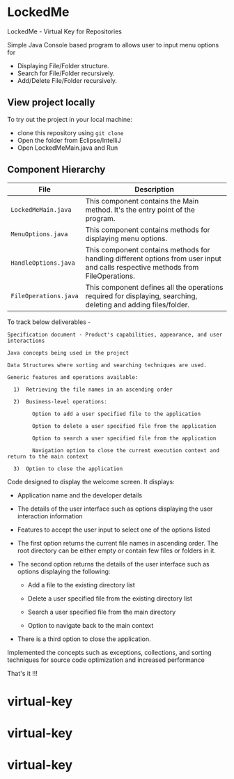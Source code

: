 # LockedMe
LockedMe - Virtual Key for Repositories

Simple Java Console based program to allows user to input menu options for 

* Displaying File/Folder structure. 
* Search for File/Folder recursively.
* Add/Delete File/Folder recursively.

## View project locally

To try out the project in your local machine:

* clone this repository using `git clone `
* Open the folder from Eclipse/IntelliJ 
* Open LockedMeMain.java and Run


## Component Hierarchy

| File    |  Description           |
|-----------------|-------------------         |
| `LockedMeMain.java` | This component contains the Main method. It's the entry point of the program. |
| `MenuOptions.java` | This component contains methods for displaying menu options. |
| `HandleOptions.java` | This component contains methods for handling different options from user input and calls respective methods from FileOperations. |
| `FileOperations.java` | This component defines all the operations required for displaying, searching, deleting and adding files/folder.|



To track below deliverables - 

    Specification document - Product's capabilities, appearance, and user interactions

    Java concepts being used in the project 

    Data Structures where sorting and searching techniques are used. 

    Generic features and operations available: 

      1)  Retrieving the file names in an ascending order

      2)  Business-level operations:

            Option to add a user specified file to the application

            Option to delete a user specified file from the application

            Option to search a user specified file from the application

            Navigation option to close the current execution context and return to the main context

      3)  Option to close the application


Code designed to display the welcome screen. It displays:

* Application name and the developer details 

* The details of the user interface such as options displaying the user interaction information 

* Features to accept the user input to select one of the options listed 

* The first option returns the current file names in ascending order. The root directory can be either empty or contain few files or folders in it.

* The second option returns the details of the user interface such as options displaying the following:

    * Add a file to the existing directory list

    * Delete a user specified file from the existing directory list

    * Search a user specified file from the main directory

    * Option to navigate back to the main context

* There is a third option to close the application.

Implemented the concepts such as exceptions, collections, and sorting techniques for source code optimization and increased performance 

That's it !!!

# virtual-key
# virtual-key
# virtual-key
